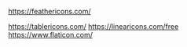https://feathericons.com/

https://tablericons.com/
https://linearicons.com/free
https://www.flaticon.com/






